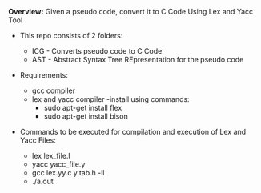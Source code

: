 **Overview:**
 Given a pseudo code, convert it to C Code Using Lex and Yacc Tool

* This repo consists of 2 folders:
	* ICG - Converts pseudo code to C Code
	* AST - Abstract Syntax Tree REpresentation for the pseudo code

* Requirements:
	* gcc compiler
	* lex and yacc compiler
		-install using commands:
		* sudo apt-get install flex
		* sudo apt-get install bison

* Commands to be executed for compilation and execution of Lex and Yacc Files:
	* lex lex_file.l
	* yacc yacc_file.y
	* gcc lex.yy.c y.tab.h -ll 
	* ./a.out



